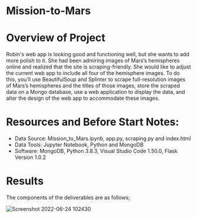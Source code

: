 # Mission-to-Mars

# Overview of Project

Robin's web app is looking good and functioning well, but she wants to add more polish to it. She had been admiring images of Mars’s hemispheres online and realized that the site is scraping-friendly. She would like to adjust the current web app to include all four of the hemisphere images. To do this, you’ll use BeautifulSoup and Splinter to scrape full-resolution images of Mars’s hemispheres and the titles of those images, store the scraped data on a Mongo database, use a web application to display the data, and alter the design of the web app to accommodate these images.

# Resources and Before Start Notes:

- Data Source: Mission_to_Mars.ipynb, app.py, scraping.py and index.html
- Data Tools: Jupyter Notebook, Python and MongoDB
- Software: MongoDB, Python 3.8.3, Visual Studio Code 1.50.0, Flask Version 1.0.2

# Results

The components of the deliverables are as follows;

![Screenshot 2022-06-24 102430](https://user-images.githubusercontent.com/96400887/175616448-4ab0a5d1-f587-4869-b6b5-f1cb8436c2d7.png)




